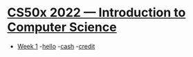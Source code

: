 # [CS50x 2022 — Introduction to Computer Science](https://cs50.harvard.edu/x/2021/)

- [Week 1](/week1)
  -[hello](/hello)
  -[cash](/cash)
  -[credit](/credit)
